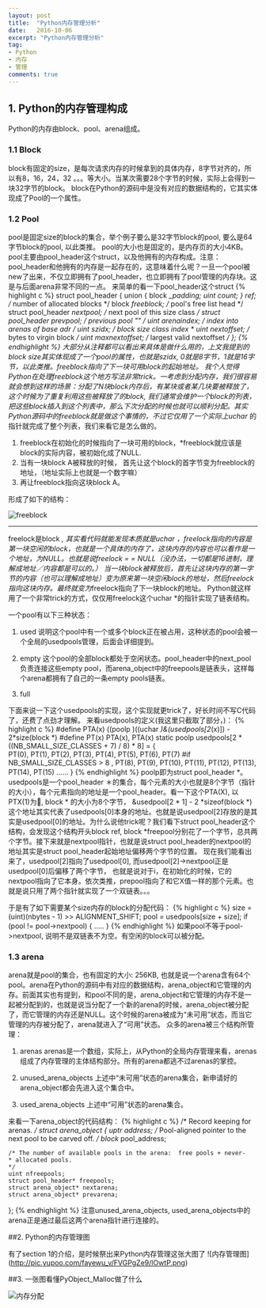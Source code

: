 ```yaml
---
layout: post
title:  "Python内存管理分析"
date:   2016-10-06
excerpt: "Python内存管理分析"
tag:
- Python
- 内存
- 管理
comments: true
---
```


## 1. Python的内存管理构成

Python的内存由block、pool、arena组成。

### 1.1 Block 
block有固定的size，是每次请求内存的时候拿到的具体内存，8字节对齐的，所以有8，16，24，32 。。。等大小。当某次需要28个字节的时候，实际上会得到一块32字节的block。
block在Python的源码中是没有对应的数据结构的，它其实体现成了Pool的一个属性。

### 1.2 Pool
pool是固定size的block的集合，举个例子要么是32字节block的pool, 要么是64字节block的pool, 以此类推。 pool的大小也是固定的，是内存页的大小4KB。
pool主要由pool_header这个struct，以及他拥有的内存构成。注意：pool_header和他拥有的内存是一起存在的，这意味着什么呢？一旦一个pool被new了出来，不仅立即拥有了pool_header，也立即拥有了pool管理的内存块。这是与后面arena非常不同的一点。
来简单的看一下pool_header这个struct
{% highlight c %}
struct pool_header {
    union { block *_padding;
            uint count; } ref;      /* number of allocated blocks    */
    block *freeblock;               /* pool's free list head         */
    struct pool_header *nextpool;   /* next pool of this size class  */
    struct pool_header *prevpool;   /* previous pool       ""        */
    uint arenaindex;                /* index into arenas of base adr */
    uint szidx;                     /* block size class index        *
    uint nextoffset;                /* bytes to virgin block         */
    uint maxnextoffset;             /* largest valid nextoffset      */
 };
{% endhighlight %}
大部分从注释都可以看出来具体是做什么用的，上文我提到的block size其实体现成了一个pool的属性，也就是szidx, 0就是8字节，1就是16字节，以此类推。freeblock指向了下一块可用block的起始地址。
我个人觉得Python在处理freeblock这个地方写法非常trick。一考虑到分配内存，我们很容易就会想到这样的场景：分配了N块block内存后，有某块或者某几块要被释放了，这个时候为了重复利用这些被释放了的block, 我们通常会维护一个block的列表，把这些block插入到这个列表中，那么下次分配的时候也就可以顺利分配。其实Python源码中的freeblock就是做这个事情的，不过它仅用了一个实际上uchar* 的指针就完成了整个列表，我们来看它是怎么做的。

 1. freeblock在初始化的时候指向了一块可用的block，*freeblock就应该是block的实际内容，被初始化成了NULL.
 2. 当有一块block A被释放的时候， 首先让这个block的首字节变为freeblock的地址，（地址实际上也就是一个数字嘛）
 3. 再让freeblock指向这块block A。
 

形成了如下的结构：

![freeblock](http://pic.yupoo.com/fayewu_v/FUjejaqH/MKgSe.png)


----------


freelock是block *, 其实看代码就能发现本质就是uchar *，freelock指向的内容是第一块空闲的block，也就是一个具体的内存了，这块内存的内容也可以看作是一个地址，为NULL。也就是说*freelock = = NULL（没办法，一切都是16进制，理解成地址／内容都是可以的。）
当一块block被释放后，首先让这块内存的第一字节的内容（也可以理解成地址）变为原来第一块空闲block的地址，然后freelock指向这块内存。最终就变为*freelock指向了下一块block的地址。
Python就这样用了一个非常trick的方式，仅仅用freelock这个uchar *的指针实现了链表结构。

一个pool有以下三种状态：

 1. used
    说明这个pool中有一个或多个block正在被占用，这种状态的pool会被一个全局的usedpools管理，后面会详细提到。

 2. empty
    这个pool的全部block都处于空闲状态。pool_header中的next_pool负责连接这些empty pool，而arena_object中的freepools是链表头，这样每个arena都拥有了自己的一条empty pools链表。
 3. full

下面来说一下这个usedpools的实现，这个实现就更trick了，好长时间不写C代码了，还费了点劲才理解。
来看usedpools的定义(我这里只截取了部分，)：
{% highlight c %}
#define PTA(x)  ((poolp )((uchar *)&(usedpools[2*(x)]) - 2*size(block *)
#define PT(x)   PTA(x), PTA(x)
static poolp usedpools[2 * ((NB_SMALL_SIZE_CLASSES + 7) / 8) * 8] = {        
    PT(0), PT(1), PT(2), PT(3), PT(4), PT(5), PT(6), PT(7)
#if NB_SMALL_SIZE_CLASSES > 8
    , PT(8), PT(9), PT(10), PT(11), PT(12), PT(13), PT(14), PT(15)
......
}
{% endhighlight %}
poolp即为struct pool_header *。usedpools是一个pool_header ＊的集合，每个元素的大小也就是8个字节（指针的大小），每个元素指向的地址是一个pool_header。看一下这个PTA(X), 以PTX(1)为🌰, block * 的大小为8个字节， &usedpool[2 * 1] - 2 *sizeof(block *) 这个地址其实代表了usedpools[0]本身的地址。也就是说usedpool[2]存放的是其实是usedpool[0]的地址。为什么说他trick呢？我们看下struct pool_header这个结构，会发现这个结构开头block ref, block *freepool分别花了一个字节，总共两个字节。接下来就是nextpool指针，也就是说struct pool_header的nextpool的地址其实是struct pool_header起始地址偏移两个字节的位置。
现在我们能看出来了，usedpool[2]指向了usedpool[0], 而usedpool[2]->nextpool正是usedpool[0]后偏移了两个字节， 也就是说对于i，在初始化的时候，它的nextpool指向了它本身。依次类推，prepool指向了和它X值一样的那个元素。也就是说只用了两个指针就实现了一个双链表。。。

于是有了如下需要某个size内存的block的分配代码：
{% highlight c %}
size = (uint)(nbytes - 1) >> ALIGNMENT_SHIFT;
pool = usedpools[size + size];
if (pool != pool->nextpool) {
    .....
}
{% endhighlight %}
如果pool不等于pool->nextpool, 说明不是双链表不为空。有空闲的block可以被分配。
 
### 1.3 arena

arena就是pool的集合，也有固定的大小: 256KB, 也就是说一个arena含有64个pool。arena在Python的源码中有对应的数据结构，arena_object和它管理的内存。前面其实也有提到，和pool不同的是，arena_object和它管理的内存不是一起被分配到的，也就是说当分配了一个新的arena的时候，arena_object被分配了，而它管理的内存还是NULL。这个时候的arena被成为“未可用”状态，而当它管理的内存被分配了，arena就进入了“可用”状态。
众多的arena被三个结构所管理：

 1. arenas
    arenas是一个数组，实际上，从Python的全局内存管理来看，arenas组成了内存管理的主体结构部分。所有的arena都逃不过arenas的掌控。

 2. unused_arena_objects
    上述中“未可用”状态的arena集合，新申请好的arena_object都会先进入这个集合中。
 3. used_arena_objects
    上述中“可用”状态的arena集合。

来看一下arena_object的代码结构：
{% highlight c %}
/* Record keeping for arenas. */
struct arena_object {
    uptr address;
    /* Pool-aligned pointer to the next pool to be carved off. */
    block* pool_address;
    
    /* The number of available pools in the arena:  free pools + never-
    * allocated pools.
    */
    uint nfreepools;
    struct pool_header* freepools;
    struct arena_object* nextarena;
    struct arena_object* prevarena;
};
{% endhighlight %}
注意unused_arena_objects, used_arena_objects中的arena正是通过最后这两个arena指针进行连接的。

##2. Python的内存管理图

有了section 1的介绍，是时候祭出来Python内存管理这张大图了
![内存管理图] (http://pic.yupoo.com/fayewu_v/FVGPgZe9/lOwtP.png)


##3. 一张图看懂PyObject_Malloc做了什么

![内存分配](http://pic.yupoo.com/fayewu_v/FVGDWcqE/1M1HG.png)


 
